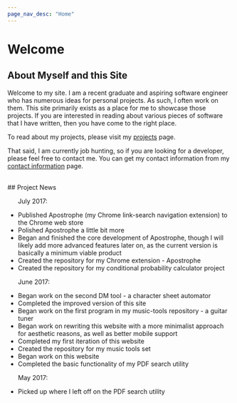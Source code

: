 ```yaml
---
page_nav_desc: "Home"
---
```


# Welcome

## About Myself and this Site

Welcome to my site.  I am a recent graduate and aspiring software engineer who has numerous ideas for personal projects.  As such, I often work on them.  This site primarily exists as a place for me to showcase those projects.  If you are interested in reading about various pieces of software that I have written, then you have come to the right place.

To read about my projects, please visit my <a href="projects.html">projects</a> page.

That said, I am currently job hunting, so if you are looking for a developer, please feel free to contact me.  You can get my contact information from my <a href="contact.html">contact information</a> page.


<br/>
## Project News
<ul class="NewsList">
	<p class="NewsListSubheader">July 2017:</p>
	<li>Published Apostrophe (my Chrome link-search navigation extension) to the Chrome web store</li>
	<li>Polished Apostrophe a little bit more</li>
	<li>Began and finished the core development of Apostrophe, though I will likely add more advanced features later on, as the current version is basically a minimum viable product</li>
	<li>Created the repository for my Chrome extension - Apostrophe</li>
	<li>Created the repository for my conditional probability calculator project</li>
	<p class="NewsListSubheader">June 2017:</p>
	<li>Began work on the second DM tool - a character sheet automator</li>
	<li>Completed the improved version of this site</li>
	<li>Began work on the first program in my music-tools repository - a guitar tuner</li>
	<li>Began work on rewriting this website with a more minimalist approach for aesthetic reasons, as well as better mobile support</li>
	<li>Completed my first iteration of this website</li>
	<li>Created the repository for my music tools set</li>
	<li>Began work on this website</li>
	<li>Completed the basic functionality of my PDF search utility</li>
	<p class="NewsListSubheader">May 2017:</p>
	<li>Picked up where I left off on the PDF search utility</li>
</ul>


<br/>
<br/>
<br/>
<br/>
<br/>




